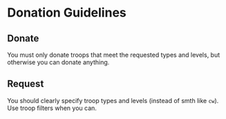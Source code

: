 # Donation Guidelines

## Donate
You must only donate troops that meet the requested types and levels, but otherwise you can donate anything.

## Request
You should clearly specify troop types and levels (instead of smth like `cw`). Use troop filters when you can.